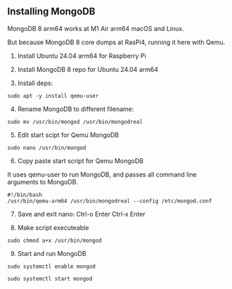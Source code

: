 
## Installing MongoDB 

MongoDB 8 arm64 works at M1 Air arm64 macOS and Linux.

But because MongoDB 8 core dumps at RasPi4, running it here with Qemu.

1. Install Ubuntu 24.04 arm64 for Raspberry Pi

2. Install MongoDB 8 repo for Ubuntu 24.04 arm64

3. Install deps:

```
sudo apt -y install qemu-user
```

4. Rename MongoDB to different filename:

```
sudo mv /usr/bin/mongod /usr/bin/mongodreal
```

5. Edit start scipt for Qemu MongoDB

```
sudo nano /usr/bin/mongod
```

6. Copy paste start script for Qemu MongoDB

It uses qemu-user to run MongoDB,
and passes all command line arguments to MongoDB.

```
#!/bin/bash
/usr/bin/qemu-arm64 /usr/bin/mongodreal --config /etc/mongod.conf
```

7. Save and exit nano: Ctrl-o Enter Ctrl-x Enter

8. Make script executeable

```
sudo chmod a+x /usr/bin/mongod
```

9. Start and run MongoDB

```
sudo systemctl enable mongod

sudo systemctl start mongod
```

